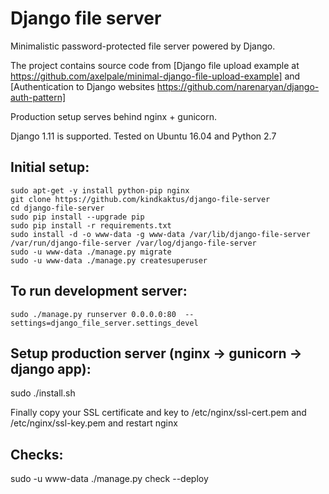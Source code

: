Django  file server
==================================

Minimalistic password-protected file server powered by Django.

The project contains source code from [Django file upload example at https://github.com/axelpale/minimal-django-file-upload-example] and [Authentication to Django websites https://github.com/narenaryan/django-auth-pattern]

Production setup serves behind nginx + gunicorn.


Django 1.11 is supported. Tested on Ubuntu 16.04 and Python 2.7


Initial setup:
------------------
    sudo apt-get -y install python-pip nginx
    git clone https://github.com/kindkaktus/django-file-server
    cd django-file-server
    sudo pip install --upgrade pip
    sudo pip install -r requirements.txt
    sudo install -d -o www-data -g www-data /var/lib/django-file-server /var/run/django-file-server /var/log/django-file-server
    sudo -u www-data ./manage.py migrate
    sudo -u www-data ./manage.py createsuperuser

To run development server:
------------------
    sudo ./manage.py runserver 0.0.0.0:80  --settings=django_file_server.settings_devel

Setup production server (nginx -> gunicorn -> django app):
------------------
   sudo ./install.sh

Finally copy your SSL certificate and key to /etc/nginx/ssl-cert.pem and /etc/nginx/ssl-key.pem and restart nginx

Checks:
------------------
   sudo -u www-data ./manage.py check --deploy

